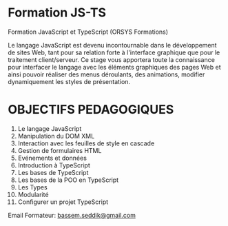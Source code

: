 # Formation JS-TS

Formation JavaScript et TypeScript (ORSYS Formations)

Le langage JavaScript est devenu incontournable dans le développement de sites Web, tant pour sa relation forte à l'interface graphique que pour le traitement client/serveur. Ce stage vous apportera toute la connaissance pour interfacer le langage avec les éléments graphiques des pages Web et ainsi pouvoir réaliser des menus déroulants, des animations, modifier dynamiquement les styles de présentation.


# OBJECTIFS PEDAGOGIQUES
1) Le langage JavaScript
2) Manipulation du DOM XML	
3) Interaction avec les feuilles de style en cascade 
4) Gestion de formulaires HTML 
5) Evénements et données
6) Introduction à TypeScript
7) Les bases de TypeScript
8) Les bases de la POO en TypeScript
9) Les Types
10) Modularité
11) Configurer un projet TypeScript






Email Formateur: bassem.seddik@gmail.com
